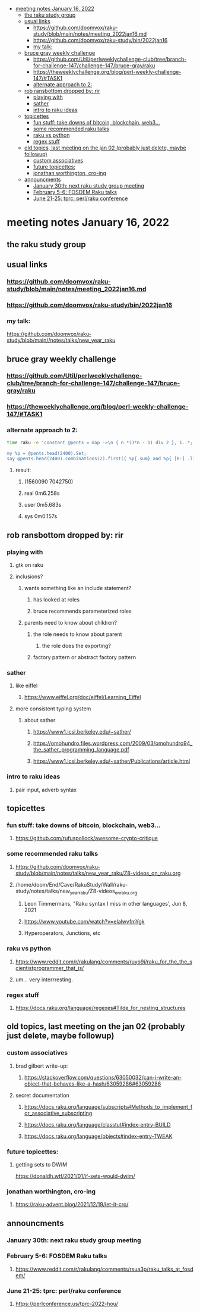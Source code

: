 - [meeting notes January 16, 2022](#org030c6cc)
  - [the raku study group](#org767c5f8)
  - [usual links](#orgf125437)
    - [<https://github.com/doomvox/raku-study/blob/main/notes/meeting_2022jan16.md>](#org6c575ac)
    - [<https://github.com/doomvox/raku-study/bin/2022jan16>](#orge3fa752)
    - [my talk:](#orgfe93844)
  - [bruce gray weekly challenge](#orge563934)
    - [<https://github.com/Util/perlweeklychallenge-club/tree/branch-for-challenge-147/challenge-147/bruce-gray/raku>](#orgd3d7a20)
    - [<https://theweeklychallenge.org/blog/perl-weekly-challenge-147/#TASK1>](#org39d5bc9)
    - [alternate approach to 2:](#orgbd022a8)
  - [rob ransbottom dropped by: rir](#orgd21fe94)
    - [playing with](#org883c472)
    - [sather](#org838bed3)
    - [intro to raku ideas](#org17d1f88)
  - [topicettes](#org711b8a6)
    - [fun stuff: take downs of bitcoin, blockchain, web3&#x2026;](#org6b005b8)
    - [some recommended raku talks](#org2bf7e2f)
    - [raku vs python](#org9a533d0)
    - [regex stuff](#org7307098)
  - [old topics, last meeting on the jan 02 (probably just delete, maybe followup)](#org7a516fb)
    - [custom associatives](#orgc4e268c)
    - [future topicettes:](#org978151f)
    - [jonathan worthington, cro-ing](#org5db2f20)
  - [announcments](#org69ccce6)
    - [January 30th: next raku study group meeting](#orgf94fd9c)
    - [February 5-6: FOSDEM Raku talks](#orgfad0d45)
    - [June 21-25: tprc: perl/raku conference](#orga510fc5)


<a id="org030c6cc"></a>

# meeting notes January 16, 2022


<a id="org767c5f8"></a>

## the raku study group


<a id="orgf125437"></a>

## usual links


<a id="org6c575ac"></a>

### <https://github.com/doomvox/raku-study/blob/main/notes/meeting_2022jan16.md>


<a id="orge3fa752"></a>

### <https://github.com/doomvox/raku-study/bin/2022jan16>


<a id="orgfe93844"></a>

### my talk:

<https://github.com/doomvox/raku-study/blob/main//notes/talks/new_year_raku>


<a id="orge563934"></a>

## bruce gray weekly challenge


<a id="orgd3d7a20"></a>

### <https://github.com/Util/perlweeklychallenge-club/tree/branch-for-challenge-147/challenge-147/bruce-gray/raku>


<a id="org39d5bc9"></a>

### <https://theweeklychallenge.org/blog/perl-weekly-challenge-147/#TASK1>


<a id="orgbd022a8"></a>

### alternate approach to 2:

```sh
time raku -e 'constant @pents = map ->\n { n *(3*n - 1) div 2 }, 1..*;

my %p = @pents.head(2400).Set;
say @pents.head(2400).combinations(2).first({ %p{.sum} and %p{ [R-] .list } });'
```

1.  result:

    1.  (1560090 7042750)
    
    2.  real 0m6.258s
    
    3.  user 0m5.683s
    
    4.  sys 0m0.157s


<a id="orgd21fe94"></a>

## rob ransbottom dropped by: rir


<a id="org883c472"></a>

### playing with

1.  gtk on raku

2.  inclusions?

    1.  wants something like an include statement?
    
        1.  has looked at roles
        
        2.  bruce recommends parameterized roles
    
    2.  parents need to know about children?
    
        1.  the role needs to know about parent
        
            1.  the role does the exporting?
        
        2.  factory pattern or abstract factory pattern


<a id="org838bed3"></a>

### sather

1.  like eiffel

    1.  <https://www.eiffel.org/doc/eiffel/Learning_Eiffel>

2.  more consistent typing system

    1.  about sather
    
        1.  <https://www1.icsi.berkeley.edu/~sather/>
        
        2.  <https://omohundro.files.wordpress.com/2009/03/omohundro94_the_sather_programming_language.pdf>
        
        3.  <https://www1.icsi.berkeley.edu/~sather/Publications/article.html>


<a id="org17d1f88"></a>

### intro to raku ideas

1.  pair input, adverb syntax


<a id="org711b8a6"></a>

## topicettes


<a id="org6b005b8"></a>

### fun stuff: take downs of bitcoin, blockchain, web3&#x2026;

1.  <https://github.com/rufuspollock/awesome-crypto-critique>


<a id="org2bf7e2f"></a>

### some recommended raku talks

1.  <https://github.com/doomvox/raku-study/blob/main/notes/talks/new_year_raku/Z8-videos_on_raku.org>

2.  /home/doom/End/Cave/RakuStudy/Wall/raku-study/notes/talks/new<sub>year</sub><sub>raku</sub>/Z8-videos<sub>on</sub><sub>raku.org</sub>

    1.  Leon Timmermans, "Raku syntax I miss in other languages', Jun 8, 2021
    
    2.  <https://www.youtube.com/watch?v=elalwvfmYgk>
    
    3.  Hyperoperators, Junctions, etc


<a id="org9a533d0"></a>

### raku vs python

1.  <https://www.reddit.com/r/rakulang/comments/ruyo9j/raku_for_the_the_scientistprogrammer_that_is/>

2.  um&#x2026; very interrresting.


<a id="org7307098"></a>

### regex stuff

1.  <https://docs.raku.org/language/regexes#Tilde_for_nesting_structures>


<a id="org7a516fb"></a>

## old topics, last meeting on the jan 02 (probably just delete, maybe followup)


<a id="orgc4e268c"></a>

### custom associatives

1.  brad gilbert write-up:

    1.  <https://stackoverflow.com/questions/63050032/can-i-write-an-object-that-behaves-like-a-hash/63059286#63059286>

2.  secret documentation

    1.  <https://docs.raku.org/language/subscripts#Methods_to_implement_for_associative_subscripting>
    
    2.  <https://docs.raku.org/language/classtut#index-entry-BUILD>
    
    3.  <https://docs.raku.org/language/objects#index-entry-TWEAK>


<a id="org978151f"></a>

### future topicettes:

1.  getting sets to DWIM

    <https://donaldh.wtf/2021/01/if-sets-would-dwim/>


<a id="org5db2f20"></a>

### jonathan worthington, cro-ing

1.  <https://raku-advent.blog/2021/12/19/let-it-cro/>


<a id="org69ccce6"></a>

## announcments


<a id="orgf94fd9c"></a>

### January 30th: next raku study group meeting


<a id="orgfad0d45"></a>

### February 5-6: FOSDEM Raku talks

1.  <https://www.reddit.com/r/rakulang/comments/rsua3p/raku_talks_at_fosdem/>


<a id="orga510fc5"></a>

### June 21-25: tprc: perl/raku conference

1.  <https://perlconference.us/tprc-2022-hou/>
